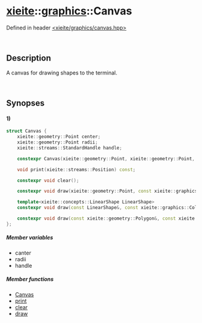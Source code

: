 # [xieite](../../xieite.md)\:\:[graphics](../../graphics.md)\:\:Canvas
Defined in header [<xieite/graphics/canvas.hpp>](../../../include/xieite/graphics/canvas.hpp)

&nbsp;

## Description
A canvas for drawing shapes to the terminal.

&nbsp;

## Synopses
#### 1)
```cpp
struct Canvas {
    xieite::geometry::Point center;
    xieite::geometry::Point radii;
    xieite::streams::StandardHandle handle;

    constexpr Canvas(xieite::geometry::Point, xieite::geometry::Point, xieite::streams::StandardHandle = xieite::streams::StandardHandle(std::cin, std::cout));

    void print(xieite::streams::Position) const;

    constexpr void clear();

    constexpr void draw(xieite::geometry::Point, const xieite::graphics::Color&);

    template<xieite::concepts::LinearShape LinearShape>
    constexpr void draw(const LinearShape&, const xieite::graphics::Color&);

    constexpr void draw(const xieite::geometry::Polygon&, const xieite::graphics::Color&)
};
```
##### Member variables
- canter
- radii
- handle
##### Member functions
- [Canvas](./structures/canvas/1/operators/constructor.md)
- [print](./structures/canvas/1/print.md)
- [clear](./structures/canvas/1/clear.md)
- [draw](./structures/canvas/1/draw.md)
